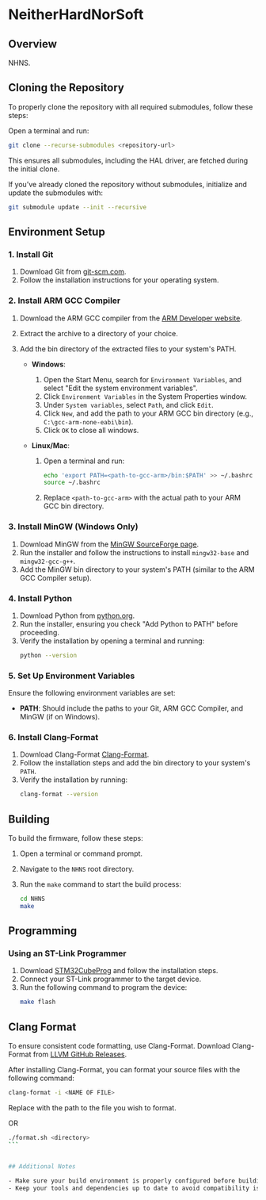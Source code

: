 # NeitherHardNorSoft

## Overview

NHNS.


## Cloning the Repository

To properly clone the repository with all required submodules, follow these steps:

Open a terminal and run:

```bash
git clone --recurse-submodules <repository-url>
```
This ensures all submodules, including the HAL driver, are fetched during the initial clone.

If you’ve already cloned the repository without submodules, initialize and update the submodules with:

```bash
git submodule update --init --recursive
```


## Environment Setup

### 1. Install Git

1. Download Git from [git-scm.com](https://git-scm.com/downloads).
2. Follow the installation instructions for your operating system.

### 2. Install ARM GCC Compiler

1. Download the ARM GCC compiler from the [ARM Developer website](https://developer.arm.com/tools-and-software/open-source-software/developer-tools/gnu-toolchain/gnu-rm).
2. Extract the archive to a directory of your choice.
3. Add the bin directory of the extracted files to your system's PATH.

   - **Windows**:
     1. Open the Start Menu, search for `Environment Variables`, and select "Edit the system environment variables".
     2. Click `Environment Variables` in the System Properties window.
     3. Under `System variables`, select `Path`, and click `Edit`.
     4. Click `New`, and add the path to your ARM GCC bin directory (e.g., `C:\gcc-arm-none-eabi\bin`).
     5. Click `OK` to close all windows.

   - **Linux/Mac**:
     1. Open a terminal and run:
        ```bash
        echo 'export PATH=<path-to-gcc-arm>/bin:$PATH' >> ~/.bashrc
        source ~/.bashrc
        ```
     2. Replace `<path-to-gcc-arm>` with the actual path to your ARM GCC bin directory.

### 3. Install MinGW (Windows Only)

1. Download MinGW from the [MinGW SourceForge page](https://sourceforge.net/projects/mingw/).
2. Run the installer and follow the instructions to install `mingw32-base` and `mingw32-gcc-g++`.
3. Add the MinGW bin directory to your system's PATH (similar to the ARM GCC Compiler setup).

### 4. Install Python

1. Download Python from [python.org](https://www.python.org/downloads/).
2. Run the installer, ensuring you check "Add Python to PATH" before proceeding.
3. Verify the installation by opening a terminal and running:
   ```bash
   python --version
   ```

### 5. Set Up Environment Variables

Ensure the following environment variables are set:

- **PATH**: Should include the paths to your Git, ARM GCC Compiler, and MinGW (if on Windows).

### 6. Install Clang-Format

1. Download Clang-Format [Clang-Format](https://github.com/llvm/llvm-project/releases/download/llvmorg-18.1.8/LLVM-18.1.8-win64.exe).
2. Follow the installation steps and add the bin directory to your system's `PATH`.
3. Verify the installation by running:
   ```bash
   clang-format --version
   ```


## Building

To build the firmware, follow these steps:

1. Open a terminal or command prompt.
2. Navigate to the `NHNS` root directory.
3. Run the `make` command to start the build process:

   ```bash
   cd NHNS
   make
   ```


## Programming

### Using an ST-Link Programmer

1. Download [STM32CubeProg](https://www.st.com/en/development-tools/stm32cubeprog.html) and follow the installation steps.
2. Connect your ST-Link programmer to the target device.
3. Run the following command to program the device:
    ```bash
    make flash
    ```


## Clang Format

To ensure consistent code formatting, use Clang-Format. Download Clang-Format from [LLVM GitHub Releases](https://github.com/llvm/llvm-project/releases/tag/llvmorg-18.1.8).

After installing Clang-Format, you can format your source files with the following command:

```bash
clang-format -i <NAME OF FILE>
```

Replace <NAME OF FILE> with the path to the file you wish to format.

OR

````bash
./format.sh <directory>
```


## Additional Notes

- Make sure your build environment is properly configured before building the project.
- Keep your tools and dependencies up to date to avoid compatibility issues.
